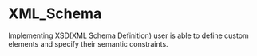 # XML_Schema
 Implementing XSD(XML Schema Definition) user is able to define custom elements and specify their semantic constraints.
